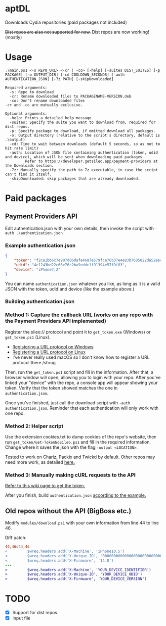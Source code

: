 # aptDL
Downloads Cydia repositories (paid packages not included)

~~Dist repos are also not supported for now.~~ Dist repos are now working! (mostly)

# Usage
```
.\main.ps1 <-s REPO_URL> <-cr | -co> [-help] [-suites DIST_SUITES] [-p PACKAGE] [-o OUTPUT_DIR] [-cd COOLDOWN_SECONDS] [-auth AUTHENTICATION_JSON] [-7z PATH] [-skipDownloaded]

Required arguments:
  -s: Repo to download
  -cr: Rename downloaded files to PACKAGENAME-VERSION.deb
  -co: Don't rename downloaded files
-cr and -co are mutually exclusive.
  
Optional arguments:
  -help: Prints a detailed help message
  -suites: Specify the suite you want to download from, required for dist repos. 
  -p: Specify package to download, if omitted download all packages.
  -o: Output directory (relative to the script's directory, default is .\output)
  -cd: Time to wait between downloads (default 5 seconds, so as not to hit rate limit)
  -auth: Location of JSON file containing authentication (token, udid and device), which will be sent when downloading paid packages 
         Refer to https://developer.getsileo.app/payment-providers at the Downloads section.
  -7z: Manually specify the path to 7z executable, in case the script can't find it itself.
  -skipDownloaded: skip packages that are already downloaded.
```

# Paid packages
## Payment Providers API
Edit authentication.json with your own details, then invoke the script with `-auth .\authentication.json`

### Example authentication.json
```json
{
    "token": "f2ca1bb6c7e907d06dafe4687e579fce76b37e4e93b7605022da52e6ccc26fd2",
    "udid": "4e1243bd22c66e76c2ba9eddc1f91394e57f9f83",
    "device": "iPhone7,2"
}
```

You can name `authentication.json` whatever you like, as long as it is a valid JSON with the token, udid and device (like the example above.)
### Building authentication.json
### Method 1: Capture the callback URL (works on any repo with the Payment Providers API implemented)
Register the sileo:// protocol and point it to `get_token.exe` (Windows) or `get_token.ps1` (Linux).
- [Registering a URL protocol on Windows](https://stackoverflow.com/questions/80650/how-do-i-register-a-custom-url-protocol-in-windows)
- [Registering a URL protocol on Linux](https://unix.stackexchange.com/questions/497146/create-a-custom-url-protocol-handler)
- I've never really used macOS so I don't know how to register a URL protocol there /shrug

Then, run the `get_token.ps1` script and fill in the information. After that, a browser window will open, allowing you to login with your repo. After you've linked your "device" with the repo, a console app will appear showing your token. Verify that the token showed matches the one in `authentication.json`.

Once you've finished, just call the download script with `-auth authentication.json`. Reminder that each authentication will only work with one repo.

### Method 2: Helper script
Use the extension cookies.txt to dump cookies of the repo's website, then run `get_token/Get-TokenNoSileo.ps1` and fill in the required information. Change where it saves the json with the flag `-output <LOCATION>`.

Tested to work on Chariz, Packix and Twickd by default. Other repos may need more work, as detailed [here.](https://github.com/extradummythicc/aptDL/wiki/Custom-workarounds-to-get-the-token-if-you-cannot-register-the-Sileo-URL-protocol#exceptions)

### Method 3: Manually making cURL requests to the API
[Refer to this wiki page to get the token.](https://github.com/extradummythicc/aptDL/wiki/Custom-workarounds-to-get-the-token-if-you-cannot-register-the-Sileo-URL-protocol)

After you finish, build `authentication.json` [according to the example.](#example-authenticationjson)
## Old repos without the API (BigBoss etc.)
Modify `modules/download.ps1` with your own information from line 44 to line 46.

Diff patch:
```diff
44,46c44,46
<         $wreq.headers.add('X-Machine', 'iPhone10,5')
<         $wreq.headers.add('X-Unique-ID', '0000000000000000000000000000000000000000')
<         $wreq.headers.add('X-Firmware', '14.8')
---
>         $wreq.headers.add('X-Machine', 'YOUR_DEVICE_IDENTIFIER')
>         $wreq.headers.add('X-Unique-ID', 'YOUR_DEVICE_UDID')
>         $wreq.headers.add('X-Firmware', 'YOUR_DEVICE_VERSION')
```

# TODO
- [x] Support for dist repos
- [x] Input file
